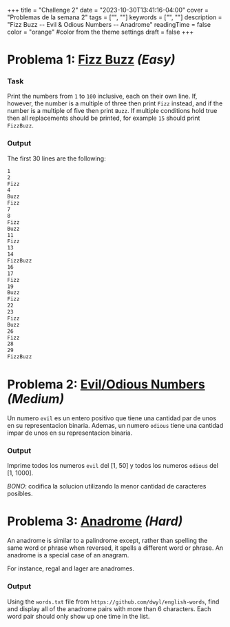 +++
title = "Challenge 2"
date = "2023-10-30T13:41:16-04:00"
cover = "Problemas de la semana 2"
tags = ["", ""]
keywords = ["", ""]
description = "Fizz Buzz -- Evil & Odious Numbers -- Anadrome"
readingTime = false
color = "orange" #color from the theme settings
draft = false
+++

# Problema 1: [Fizz Buzz](https://code.golf/fizz-buzz) *(Easy)*
### Task
Print the numbers from `1` to `100` inclusive, each on their own line.
If, however, the number is a multiple of three then print `Fizz` instead, and if the number is a multiple of five then print `Buzz`.
If multiple conditions hold true then all replacements should be printed, for example `15` should print `FizzBuzz`.

### Output
The first 30 lines are the following:
```txt
1
2
Fizz
4
Buzz
Fizz
7
8
Fizz
Buzz
11
Fizz
13
14
FizzBuzz
16
17
Fizz
19
Buzz
Fizz
22
23
Fizz
Buzz
26
Fizz
28
29
FizzBuzz
```

# Problema 2: [Evil/Odious Numbers](https://code.golf/odious-numbers-long) *(Medium)*
Un numero `evil` es un entero positivo que tiene una cantidad par de unos en su
representacion binaria.
Ademas, un numero `odious` tiene una cantidad impar de unos en su representacion
binaria.

### Output
Imprime todos los numeros `evil` del [1, 50] y todos los numeros `odious` del
[1, 1000].

*BONO*: codifica la solucion utilizando la menor cantidad de caracteres
posibles.

# Problema 3: [Anadrome](https://rosettacode.org/wiki/Anadromes) *(Hard)*
An anadrome is similar to a palindrome except, rather than spelling the same word or phrase when reversed, it spells a different word or phrase.
An anadrome is a special case of an anagram.

For instance, regal and lager are anadromes.

### Output
Using the `words.txt` file from `https://github.com/dwyl/english-words`, find and display all of the anadrome pairs with more than 6 characters.
Each word pair should only show up one time in the list.
